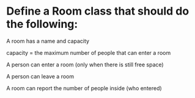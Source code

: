 # Define a Room class that should do the following:

A room has a name and capacity

capacity = the maximum number of people that can enter a room

A person can enter a room (only when there is still free space)

A person can leave a room

A room can report the number of people inside (who entered)
